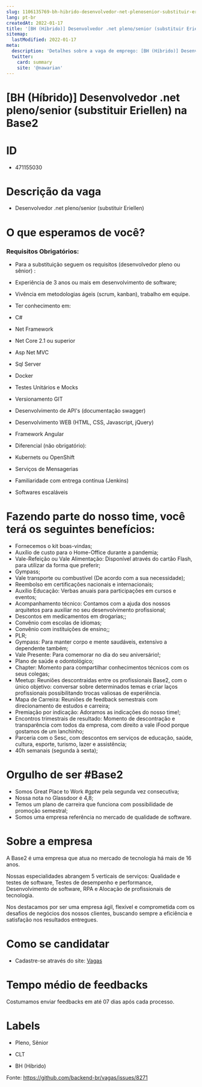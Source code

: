 ```yaml
---
slug: 1106135769-bh-hibrido-desenvolvedor-net-plenosenior-substituir-eriellen-na-base2
lang: pt-br
createdAt: 2022-01-17
title: '[BH (Híbrido)] Desenvolvedor .net pleno/senior (substituir Eriellen) na Base2 - Vaga de Emprego'
sitemap:
  lastModified: 2022-01-17
meta:
  description: 'Detalhes sobre a vaga de emprego: [BH (Híbrido)] Desenvolvedor .net pleno/senior (substituir Eriellen) na Base2'
  twitter:
    card: summary
    site: '@nawarian'
---
```


# [BH (Híbrido)] Desenvolvedor .net pleno/senior (substituir Eriellen) na Base2

<h1>
<a id="user-content-id" class="anchor" href="#id" aria-hidden="true"><span aria-hidden="true" class="octicon octicon-link"></span></a><strong>ID</strong>
</h1>
<ul>
<li>471155030</li>
</ul>
<h1>
<a id="user-content-descrição-da-vaga" class="anchor" href="#descri%C3%A7%C3%A3o-da-vaga" aria-hidden="true"><span aria-hidden="true" class="octicon octicon-link"></span></a><strong>Descrição da vaga</strong>
</h1>
<ul>
<li>Desenvolvedor .net pleno/senior (substituir Eriellen)</li>
</ul>
<h1>
<a id="user-content-o-que-esperamos-de-você" class="anchor" href="#o-que-esperamos-de-voc%C3%AA" aria-hidden="true"><span aria-hidden="true" class="octicon octicon-link"></span></a><strong>O que esperamos de você?</strong>
</h1>
<h3>
<a id="user-content-requisitos-obrigatórios" class="anchor" href="#requisitos-obrigat%C3%B3rios" aria-hidden="true"><span aria-hidden="true" class="octicon octicon-link"></span></a>Requisitos Obrigatórios:</h3>
<ul>
<li>
<p>Para a substituição seguem os requisitos (desenvolvedor pleno ou sênior) :</p>
</li>
<li>
<p>Experiência de 3 anos ou mais em desenvolvimento de software;</p>
</li>
<li>
<p>Vivência em metodologias ágeis (scrum, kanban), trabalho em equipe.</p>
</li>
<li>
<p>Ter conhecimento em:</p>
</li>
<li>
<p>C#</p>
</li>
<li>
<p>Net Framework</p>
</li>
<li>
<p>Net Core 2.1 ou superior</p>
</li>
<li>
<p>Asp Net MVC</p>
</li>
<li>
<p>Sql Server</p>
</li>
<li>
<p>Docker</p>
</li>
<li>
<p>Testes Unitários e Mocks</p>
</li>
<li>
<p>Versionamento GIT</p>
</li>
<li>
<p>Desenvolvimento de API's (documentação swagger)</p>
</li>
<li>
<p>Desenvolvimento WEB (HTML, CSS, Javascript, jQuery)</p>
</li>
<li>
<p>Framework Angular</p>
</li>
<li>
<p>Diferencial (não obrigatório):</p>
</li>
<li>
<p>Kubernets ou OpenShift</p>
</li>
<li>
<p>Serviços de Mensagerias</p>
</li>
<li>
<p>Familiaridade com entrega contínua (Jenkins)</p>
</li>
<li>
<p>Softwares escaláveis</p>
</li>
</ul>
<h1>
<a id="user-content-fazendo-parte-do-nosso-time-você-terá-os-seguintes-benefícios" class="anchor" href="#fazendo-parte-do-nosso-time-voc%C3%AA-ter%C3%A1-os-seguintes-benef%C3%ADcios" aria-hidden="true"><span aria-hidden="true" class="octicon octicon-link"></span></a><strong>Fazendo parte do nosso time, você terá os seguintes benefícios:</strong>
</h1>
<ul>
<li>Fornecemos o kit boas-vindas;</li>
<li>Auxílio de custo para o Home-Office durante a pandemia;</li>
<li>Vale-Refeição ou Vale Alimentação: Disponível através do cartão Flash, para utilizar da forma que preferir;</li>
<li>Gympass;</li>
<li>Vale transporte ou combustível (De acordo com a sua necessidade);</li>
<li>Reembolso em certificações nacionais e internacionais;</li>
<li>Auxílio Educação: Verbas anuais para participações em cursos e eventos;</li>
<li>Acompanhamento técnico: Contamos com a ajuda dos nossos arquitetos para auxiliar no seu desenvolvimento profissional;</li>
<li>Descontos em medicamentos em drogarias;;</li>
<li>Convênio com escolas de idiomas;</li>
<li>Convênio com instituições de ensino;;</li>
<li>PLR;</li>
<li>Gympass: Para manter corpo e mente saudáveis, extensivo a dependente também;</li>
<li>Vale Presente: Para comemorar no dia do seu aniversário!;</li>
<li>Plano de saúde e odontológico;</li>
<li>Chapter: Momento para compartilhar conhecimentos técnicos com os seus colegas;</li>
<li>Meetup: Reuniões descontraídas entre os profissionais Base2, com o único objetivo: conversar sobre determinados temas e
criar laços profissionais possibilitando trocas valiosas de experiência.</li>
<li>Mapa de Carreira: Reuniões de feedback semestrais com direcionamento de estudos e carreira;</li>
<li>Premiação por indicação: Adoramos as indicações do nosso time!;</li>
<li>Encontros trimestrais de resultado: Momento de descontração e transparência com todos da empresa, com direito a vale iFood
porque gostamos de um lanchinho;</li>
<li>Parceria com o Sesc, com descontos em serviços de educação, saúde, cultura, esporte, turismo, lazer e assistência;</li>
<li>40h semanais (segunda à sexta);</li>
</ul>
<h1>
<a id="user-content-orgulho-de-ser-base2" class="anchor" href="#orgulho-de-ser-base2" aria-hidden="true"><span aria-hidden="true" class="octicon octicon-link"></span></a><strong>Orgulho de ser #Base2</strong>
</h1>
<ul>
<li>Somos Great Place to Work #gptw pela segunda vez consecutiva;</li>
<li>Nossa nota no Glassdoor é 4,8;</li>
<li>Temos um plano de carreira que funciona com possibilidade de promoção semestral;</li>
<li>Somos uma empresa referência no mercado de qualidade de software.</li>
</ul>
<h1>
<a id="user-content-sobre-a-empresa" class="anchor" href="#sobre-a-empresa" aria-hidden="true"><span aria-hidden="true" class="octicon octicon-link"></span></a><strong>Sobre a empresa</strong>
</h1>
<p>A Base2 é uma empresa que atua no mercado de tecnologia há mais de 16 anos.</p>
<p>Nossas especialidades abrangem 5 verticais de serviços: Qualidade e testes de software, Testes de desempenho
e performance, Desenvolvimento de software, RPA e Alocação de profissionais de tecnologia.</p>
<p>Nos destacamos por ser uma empresa ágil, flexível e comprometida com os desafios de negócios dos nossos clientes,
buscando sempre a eficiência e satisfação nos resultados entregues.</p>
<h1>
<a id="user-content-como-se-candidatar" class="anchor" href="#como-se-candidatar" aria-hidden="true"><span aria-hidden="true" class="octicon octicon-link"></span></a><strong>Como se candidatar</strong>
</h1>
<ul>
<li>Cadastre-se através do site: <a href="https://app.pipefy.com/public/form/Ynmab8z-" rel="nofollow">Vagas</a>
</li>
</ul>
<h1>
<a id="user-content-tempo-médio-de-feedbacks" class="anchor" href="#tempo-m%C3%A9dio-de-feedbacks" aria-hidden="true"><span aria-hidden="true" class="octicon octicon-link"></span></a><strong>Tempo médio de feedbacks</strong>
</h1>
<p>Costumamos enviar feedbacks em até 07 dias após cada processo.</p>
<h1>
<a id="user-content-labels" class="anchor" href="#labels" aria-hidden="true"><span aria-hidden="true" class="octicon octicon-link"></span></a><strong>Labels</strong>
</h1>
<ul>
<li>
<p>Pleno, Sênior</p>
</li>
<li>
<p>CLT</p>
</li>
<li>
<p>BH (Híbrido)</p>
</li>
</ul>


Fonte: https://github.com/backend-br/vagas/issues/8271